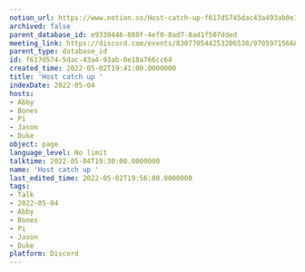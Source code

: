 ```yaml
---
notion_url: https://www.notion.so/Host-catch-up-f617d5745dac43a493ab0e18a766cc64
archived: false
parent_database_id: e9339446-880f-4ef0-8ad7-8ad1f507dded
meeting_link: https://discord.com/events/830770544253206538/970597156681568276
parent_type: database_id
id: f617d574-5dac-43a4-93ab-0e18a766cc64
created_time: 2022-05-02T19:41:00.0000000
title: 'Host catch up '
indexDate: 2022-05-04
hosts:
- Abby
- Bones
- Pi
- Jason
- Duke
object: page
language_level: No limit
talktime: 2022-05-04T19:30:00.0000000
name: 'Host catch up '
last_edited_time: 2022-05-02T19:56:00.0000000
tags:
- Talk
- 2022-05-04
- Abby
- Bones
- Pi
- Jason
- Duke
platform: Discord
---
```





